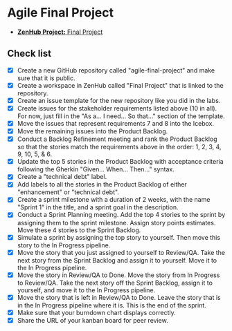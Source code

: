 # Agile Final Project
* [**ZenHub Project:** Final Project](https://app.zenhub.com/workspaces/final-project-6253c07a48fd5400182e9362/board)

## Check list
- [X] Create a new GitHub repository called "agile-final-project" and make sure that it is public. 
- [X] Create a workspace in ZenHub called "Final Project" that is linked to the repository. 
- [X] Create an issue template for the new repository like you did in the labs. 
- [X] Create issues for the stakeholder requirements listed above (10 in all). For now, just fill in the "As a... I need... So that..." section of the template. 
- [X] Move the issues that represent requirements 7 and 8 into the Icebox. 
- [X] Move the remaining issues into the Product Backlog. 
- [X] Conduct a Backlog Refinement meeting and rank the Product Backlog so that the stories match the requirements above in the order: 1, 2, 3, 4, 9, 10, 5, & 6. 
- [X] Update the top 5 stories in the Product Backlog with acceptance criteria following the Gherkin "Given... When... Then..." syntax. 
- [X] Create a "technical debt" label. 
- [X] Add labels to all the stories in the Product Backlog of either "enhancement" or "technical debt". 
- [X] Create a sprint milestone with a duration of 2 weeks, with the name "Sprint 1" in the title, and a sprint goal in the description. 
- [X] Conduct a Sprint Planning meeting. Add the top 4 stories to the sprint by assigning them to the sprint milestone. Assign story points estimates.  Move these 4 stories to the Sprint Backlog. 
- [X] Simulate a sprint by assigning the top story to yourself. Then move this story to the In Progress pipeline. 
- [X] Move the story that you just assigned to yourself to Review/QA. Take the next story from the Sprint Backlog and assign it to yourself.  Move it to the In Progress pipeline. 
- [X] Move the story in Review/QA to Done. Move the story from In Progress to Review/QA. Take the next story off the Sprint Backlog, assign it to yourself, and move it to the In Progress pipeline. 
- [X] Move the story that is left in Review/QA to Done. Leave the story that is in the In Progress pipeline where it is. This is the end of the sprint. 
- [X] Make sure that your burndown chart displays correctly.
- [X] Share the URL of your kanban board for peer review. 
